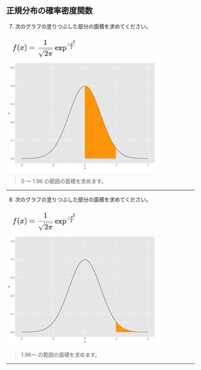 ## 正規分布の確率密度関数

7. 次のグラフの塗りつぶした部分の面積を求めてください。

<img src="../img/159.png" width="200px">

<img src="../img/day/g107.png" width="400px">

> 0 〜 1.96 の範囲の面積を求めます。

---

8. 次のグラフの塗りつぶした部分の面積を求めてください。

<img src="../img/159.png" width="200px">

<img src="../img/day/g108.png" width="400px">

> 1.96〜 の範囲の面積を求めます。

---

<!--

```
integrate(function(x) x, 0, 2)
integrate(function(x) x, 0, 4)
integrate(function(x) x, 2, 4)

integrate(function(x) x ** 2, 0, 2)
integrate(function(x) x ** 2, 1, 2)
integrate(function(x) -1 * x ** 2 + 8, -1, 2)

integrate(function(x) -(1 / sqrt(2 * pi) * exp(-x ** 2 / 2)), 0, 1.96)
integrate(function(x) -(1 / sqrt(2 * pi) * exp(-x ** 2 / 2)), 1.96, 4)
integrate(dnorm, 0, 1.96)
integrate(dnorm, 1.96, 5)
```


```
my_data <- tibble(
  x = seq(0, 8, len = 100),
  x2 = seq(2, 4, len = 100),
  y1 = x,
  y12 = x2,
  y2 = 2 * x,
  y3 = 0.5 * x,
  y4 = x + 2,
  y5 = -1 * x + 8
)

my_data %>%
  ggplot() +
  geom_line(aes(x, y1)) +
  geom_ribbon(aes(x2, y12, ymin=0, ymax=y12 ), fill="orange")+
  ylab("y") + 
  xlim(0, 8) + 
  ylim(0, 8)

```
-->